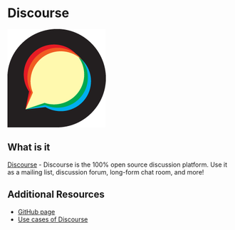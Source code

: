 # Discourse
![pic1](disco.png)
## What is it
[Discourse](https://www.discourse.org/) - Discourse is the 100% open source discussion platform. Use it as a mailing list, discussion forum, long-form chat room, and more!

## Additional Resources
* [GitHub page](https://github.com/discourse)
* [Use cases of Discourse](https://blog.discourse.org/tag/use-cases/)